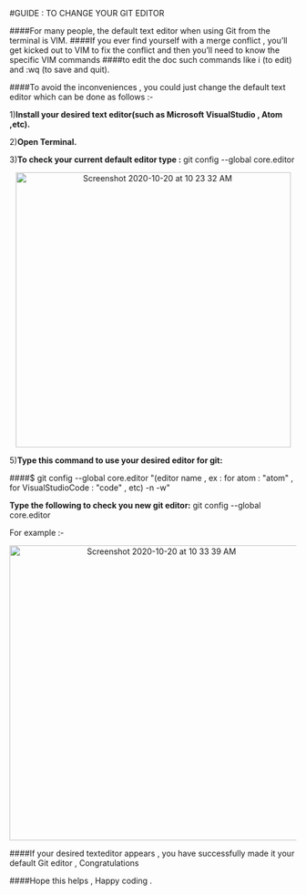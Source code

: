 #GUIDE : TO CHANGE YOUR GIT EDITOR

####For many people, the default text editor when using Git from the terminal is VIM.
####If you ever find yourself with a merge conflict , you’ll get kicked out to VIM to fix the conflict and then you’ll need to know the specific VIM commands 
####to edit the doc such commands like i (to edit) and :wq (to save and quit). 

####To avoid the inconveniences , you could just change the default text editor which can be done as follows :-

1)**Install your desired text editor(such as Microsoft VisualStudio , Atom ,etc).**

2)**Open Terminal.**

3)**To check your current default editor type :** git config --global core.editor 

<p align="center">
<img width="483" alt="Screenshot 2020-10-20 at 10 23 32 AM" src="https://user-images.githubusercontent.com/58665834/96541764-50959a80-12be-11eb-8121-31850b789c2f.png">
</p>

5)**Type this command to use your desired editor for git:**

####$ git config --global core.editor "(editor name , ex : for atom : "atom" , for VisualStudioCode : "code" , etc) -n -w" 

**Type the following to check you new git editor:** git config --global core.editor

For example :-
<p align="center">
<img width="518" alt="Screenshot 2020-10-20 at 10 33 39 AM" src="https://user-images.githubusercontent.com/58665834/96542460-bc2c3780-12bf-11eb-86d7-47ee2899fc00.png">
</p>

####If your desired texteditor appears , you have successfully made it your default Git editor , Congratulations

####Hope this helps , Happy coding .
